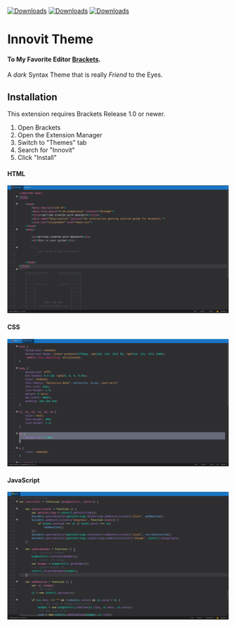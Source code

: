 [![Downloads](https://badges.ml/samaneyaghoobi.innovit/total.svg)](https://brackets-extension-badges.github.io#samaneyaghoobi.innovit)
[![Downloads](https://badges.ml/samaneyaghoobi.innovit/week.svg)](https://brackets-extension-badges.github.io#samaneyaghoobi.innovit)
[![Downloads](https://badges.ml/samaneyaghoobi.innovit/day.svg)](https://brackets-extension-badges.github.io#samaneyaghoobi.innovit)

# Innovit Theme

#### To My Favorite Editor [Brackets](http://brackets.io/).

A _dark_ Syntax Theme that is really _Friend_ to the Eyes.

## Installation

This extension requires Brackets Release 1.0 or newer.

1. Open Brackets
2. Open the Extension Manager
3. Switch to "Themes" tab
4. Search for "Innovit"
5. Click "Install"

#### HTML
![HTML Screenshot](https://github.com/SamaneYaghoobi/Innovit/blob/master/ScreenShots/HTML.jpg)

#### CSS
![CSS Screenshot](https://github.com/SamaneYaghoobi/Innovit/blob/master/ScreenShots/CSS.jpg)

#### JavaScript
![JS Screenshot](https://github.com/SamaneYaghoobi/Innovit/blob/master/ScreenShots/JS.jpg)

